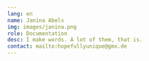 ```yaml
---
lang: en
name: Janina Abels
img: images/janina.png
role: Documentation
desc: I make words. A lot of them, that is.
contact: mailto:hopefullyunique@gmx.de
---
```


